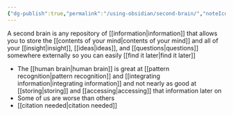 ```yaml
---
{"dg-publish":true,"permalink":"/using-obsidian/second-brain/","noteIcon":""}
---
```



A second brain is any repository of [[information\|information]] that allows you to store the [[contents of your mind\|contents of your mind]] and all of your [[insight\|insight]], [[ideas\|ideas]], and [[questions\|questions]] somewhere externally so you can easily [[find it later\|find it later]]

- The [[human brain\|human brain]] is great at [[pattern recognition\|pattern recognition]] and [[integrating information\|integrating information]] and not nearly as good at [[storing\|storing]] and [[accessing\|accessing]] that information later on
- Some of us are worse than others
- [[citation needed\|citation needed]]